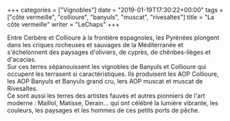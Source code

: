 +++
categories = ["Vignobles"]
date = "2019-01-19T17:30:22+00:00"
tags = ["côte vermeille", "collioure", "banyuls", "muscat", "rivesaltes"]
title = "La côte vermeille"
writer = "LeChaps"
+++

Entre Cerbère et Collioure à la frontière espagnoles, les Pyrénées plongent dans les criques rocheuses et sauvages de la Méditerranée et s'échelonnent des paysages d'oliviers, de cyprès, de chênbes-lièges et d'acacias.  
Sur ces terres sépanouissent les vignobles de Banyuls et Collioure qui occupent les terrasent si caractéristiques. Ils produisent les AOP Collioure, les AOP Banyuls et Banyuls grand cru, lers AOP muscat et muscat de Rivesaltes.  
Ce sont aussi les terres des artistes fauves et autres pionniers de l'art moderne : Maillol, Matisse, Derain... qui ont célébré la lumière vibrante, les couleurs, les paysages et les hommes de ces petits ports de pêche.